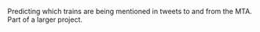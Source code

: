 Predicting which trains are being mentioned in tweets to and from the MTA. Part of a larger project.